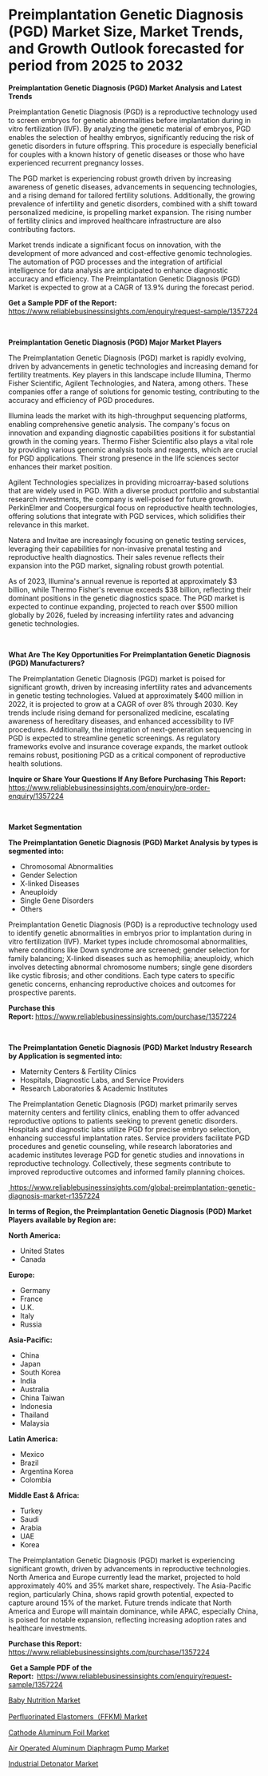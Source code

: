 <p><h1>Preimplantation Genetic Diagnosis (PGD) Market Size, Market Trends, and Growth Outlook forecasted for period from 2025 to 2032</h1></p><p><strong>Preimplantation Genetic Diagnosis (PGD) Market Analysis and Latest Trends</strong></p>
<p><p>Preimplantation Genetic Diagnosis (PGD) is a reproductive technology used to screen embryos for genetic abnormalities before implantation during in vitro fertilization (IVF). By analyzing the genetic material of embryos, PGD enables the selection of healthy embryos, significantly reducing the risk of genetic disorders in future offspring. This procedure is especially beneficial for couples with a known history of genetic diseases or those who have experienced recurrent pregnancy losses.</p><p>The PGD market is experiencing robust growth driven by increasing awareness of genetic diseases, advancements in sequencing technologies, and a rising demand for tailored fertility solutions. Additionally, the growing prevalence of infertility and genetic disorders, combined with a shift toward personalized medicine, is propelling market expansion. The rising number of fertility clinics and improved healthcare infrastructure are also contributing factors. </p><p>Market trends indicate a significant focus on innovation, with the development of more advanced and cost-effective genomic technologies. The automation of PGD processes and the integration of artificial intelligence for data analysis are anticipated to enhance diagnostic accuracy and efficiency. The Preimplantation Genetic Diagnosis (PGD) Market is expected to grow at a CAGR of 13.9% during the forecast period.</p></p>
<p><strong>Get a Sample PDF of the Report:&nbsp;</strong> <a href="https://www.reliablebusinessinsights.com/enquiry/request-sample/1357224?utm_campaign=1106&utm_medium=2&utm_source=Github&utm_content=ia&utm_term=22032025&utm_id=preimplantation-genetic-diagnosis-pgd">https://www.reliablebusinessinsights.com/enquiry/request-sample/1357224</a></p>
<p>&nbsp;</p>
<p><strong>Preimplantation Genetic Diagnosis (PGD) Major Market Players</strong></p>
<p><p>The Preimplantation Genetic Diagnosis (PGD) market is rapidly evolving, driven by advancements in genetic technologies and increasing demand for fertility treatments. Key players in this landscape include Illumina, Thermo Fisher Scientific, Agilent Technologies, and Natera, among others. These companies offer a range of solutions for genomic testing, contributing to the accuracy and efficiency of PGD procedures.</p><p>Illumina leads the market with its high-throughput sequencing platforms, enabling comprehensive genetic analysis. The company's focus on innovation and expanding diagnostic capabilities positions it for substantial growth in the coming years. Thermo Fisher Scientific also plays a vital role by providing various genomic analysis tools and reagents, which are crucial for PGD applications. Their strong presence in the life sciences sector enhances their market position.</p><p>Agilent Technologies specializes in providing microarray-based solutions that are widely used in PGD. With a diverse product portfolio and substantial research investments, the company is well-poised for future growth. PerkinElmer and Coopersurgical focus on reproductive health technologies, offering solutions that integrate with PGD services, which solidifies their relevance in this market.</p><p>Natera and Invitae are increasingly focusing on genetic testing services, leveraging their capabilities for non-invasive prenatal testing and reproductive health diagnostics. Their sales revenue reflects their expansion into the PGD market, signaling robust growth potential.</p><p>As of 2023, Illumina's annual revenue is reported at approximately $3 billion, while Thermo Fisher's revenue exceeds $38 billion, reflecting their dominant positions in the genetic diagnostics space. The PGD market is expected to continue expanding, projected to reach over $500 million globally by 2026, fueled by increasing infertility rates and advancing genetic technologies.</p></p>
<p>&nbsp;</p>
<p><strong>What Are The Key Opportunities For Preimplantation Genetic Diagnosis (PGD) Manufacturers?</strong></p>
<p><p>The Preimplantation Genetic Diagnosis (PGD) market is poised for significant growth, driven by increasing infertility rates and advancements in genetic testing technologies. Valued at approximately $400 million in 2022, it is projected to grow at a CAGR of over 8% through 2030. Key trends include rising demand for personalized medicine, escalating awareness of hereditary diseases, and enhanced accessibility to IVF procedures. Additionally, the integration of next-generation sequencing in PGD is expected to streamline genetic screenings. As regulatory frameworks evolve and insurance coverage expands, the market outlook remains robust, positioning PGD as a critical component of reproductive health solutions.</p></p>
<p><strong>Inquire or Share Your Questions If Any Before Purchasing This Report:</strong> <a href="https://www.reliablebusinessinsights.com/enquiry/pre-order-enquiry/1357224?utm_campaign=1106&utm_medium=2&utm_source=Github&utm_content=ia&utm_term=22032025&utm_id=preimplantation-genetic-diagnosis-pgd">https://www.reliablebusinessinsights.com/enquiry/pre-order-enquiry/1357224</a></p>
<p>&nbsp;</p>
<p><strong>Market Segmentation</strong></p>
<p><strong>The Preimplantation Genetic Diagnosis (PGD) Market Analysis by types is segmented into:</strong></p>
<p><ul><li>Chromosomal Abnormalities</li><li>Gender Selection</li><li>X-linked Diseases</li><li>Aneuploidy</li><li>Single Gene Disorders</li><li>Others</li></ul></p>
<p><p>Preimplantation Genetic Diagnosis (PGD) is a reproductive technology used to identify genetic abnormalities in embryos prior to implantation during in vitro fertilization (IVF). Market types include chromosomal abnormalities, where conditions like Down syndrome are screened; gender selection for family balancing; X-linked diseases such as hemophilia; aneuploidy, which involves detecting abnormal chromosome numbers; single gene disorders like cystic fibrosis; and other conditions. Each type caters to specific genetic concerns, enhancing reproductive choices and outcomes for prospective parents.</p></p>
<p><strong>Purchase this Report:&nbsp;</strong><a href="https://www.reliablebusinessinsights.com/purchase/1357224?utm_campaign=1106&utm_medium=2&utm_source=Github&utm_content=ia&utm_term=22032025&utm_id=preimplantation-genetic-diagnosis-pgd">https://www.reliablebusinessinsights.com/purchase/1357224</a></p>
<p>&nbsp;</p>
<p><strong>The Preimplantation Genetic Diagnosis (PGD) Market Industry Research by Application is segmented into:</strong></p>
<p><ul><li>Maternity Centers & Fertility Clinics</li><li>Hospitals, Diagnostic Labs, and Service Providers</li><li>Research Laboratories & Academic Institutes</li></ul></p>
<p><p>The Preimplantation Genetic Diagnosis (PGD) market primarily serves maternity centers and fertility clinics, enabling them to offer advanced reproductive options to patients seeking to prevent genetic disorders. Hospitals and diagnostic labs utilize PGD for precise embryo selection, enhancing successful implantation rates. Service providers facilitate PGD procedures and genetic counseling, while research laboratories and academic institutes leverage PGD for genetic studies and innovations in reproductive technology. Collectively, these segments contribute to improved reproductive outcomes and informed family planning choices.</p></p>
<p><a href="https://www.reliablebusinessinsights.com/global-preimplantation-genetic-diagnosis-market-r1357224?utm_campaign=1106&utm_medium=2&utm_source=Github&utm_content=ia&utm_term=22032025&utm_id=preimplantation-genetic-diagnosis-pgd">&nbsp;https://www.reliablebusinessinsights.com/global-preimplantation-genetic-diagnosis-market-r1357224</a></p>
<p><strong>In terms of Region, the Preimplantation Genetic Diagnosis (PGD) Market Players available by Region are:</strong></p>
<p>
    <p> <strong> North America: </strong>
        <ul>
            <li>United States</li>
            <li>Canada</li>
        </ul>
        </p> 
    <p> <strong> Europe: </strong>
        <ul>
            <li>Germany</li>
            <li>France</li>
            <li>U.K.</li>
            <li>Italy</li>
            <li>Russia</li>
        </ul>
        </p> 
    <p> <strong> Asia-Pacific: </strong>
        <ul>
            <li>China</li>
            <li>Japan</li>
            <li>South Korea</li>
            <li>India</li>
            <li>Australia</li>
            <li>China Taiwan</li>
            <li>Indonesia</li>
            <li>Thailand</li>
            <li>Malaysia</li>
        </ul>
        </p> 
    <p> <strong> Latin America: </strong>
        <ul>
            <li>Mexico</li>
            <li>Brazil</li>
            <li>Argentina Korea</li>
            <li>Colombia</li>
        </ul>
        </p> 
    <p> <strong> Middle East & Africa: </strong>
        <ul>
            <li>Turkey</li>
            <li>Saudi</li>
            <li>Arabia</li>
            <li>UAE</li>
            <li>Korea</li>
        </ul>
    </p>
    </p>
<p><p>The Preimplantation Genetic Diagnosis (PGD) market is experiencing significant growth, driven by advancements in reproductive technologies. North America and Europe currently lead the market, projected to hold approximately 40% and 35% market share, respectively. The Asia-Pacific region, particularly China, shows rapid growth potential, expected to capture around 15% of the market. Future trends indicate that North America and Europe will maintain dominance, while APAC, especially China, is poised for notable expansion, reflecting increasing adoption rates and healthcare investments.</p></p>
<p><strong>Purchase this Report: </strong><a href="https://www.reliablebusinessinsights.com/purchase/1357224?utm_campaign=1106&utm_medium=2&utm_source=Github&utm_content=ia&utm_term=22032025&utm_id=preimplantation-genetic-diagnosis-pgd">https://www.reliablebusinessinsights.com/purchase/1357224</a></p>
<p>&nbsp;<strong>Get a Sample PDF of the Report:&nbsp;&nbsp;</strong><a href="https://www.reliablebusinessinsights.com/enquiry/request-sample/1357224?utm_campaign=1106&utm_medium=2&utm_source=Github&utm_content=ia&utm_term=22032025&utm_id=preimplantation-genetic-diagnosis-pgd">https://www.reliablebusinessinsights.com/enquiry/request-sample/1357224</a></p>
<p><strong></strong></p>
<p><p><a href="https://github.com/variothonia/Market-Research-Report-List-1/blob/main/baby-nutrition-market.md?utm_campaign=1106&utm_medium=2&utm_source=Github&utm_content=ia&utm_term=22032025&utm_id=preimplantation-genetic-diagnosis-pgd">Baby Nutrition Market</a></p><p><a href="https://github.com/hutchkloor4x/Market-Research-Report-List-1/blob/main/perfluorinated-elastomersffkm-market.md?utm_campaign=1106&utm_medium=2&utm_source=Github&utm_content=ia&utm_term=22032025&utm_id=preimplantation-genetic-diagnosis-pgd">Perfluorinated Elastomers（FFKM) Market</a></p><p><a href="https://github.com/berkemiars2j/Market-Research-Report-List-1/blob/main/cathode-aluminum-foil-market.md?utm_campaign=1106&utm_medium=2&utm_source=Github&utm_content=ia&utm_term=22032025&utm_id=preimplantation-genetic-diagnosis-pgd">Cathode Aluminum Foil Market</a></p><p><a href="https://github.com/lalkobrinarb/Market-Research-Report-List-1/blob/main/air-operated-aluminum-diaphragm-pump-market.md?utm_campaign=1106&utm_medium=2&utm_source=Github&utm_content=ia&utm_term=22032025&utm_id=preimplantation-genetic-diagnosis-pgd">Air Operated Aluminum Diaphragm Pump Market</a></p><p><a href="https://github.com/kaforarvero/Market-Research-Report-List-1/blob/main/industrial-detonator-market.md?utm_campaign=1106&utm_medium=2&utm_source=Github&utm_content=ia&utm_term=22032025&utm_id=preimplantation-genetic-diagnosis-pgd">Industrial Detonator Market</a></p></p>